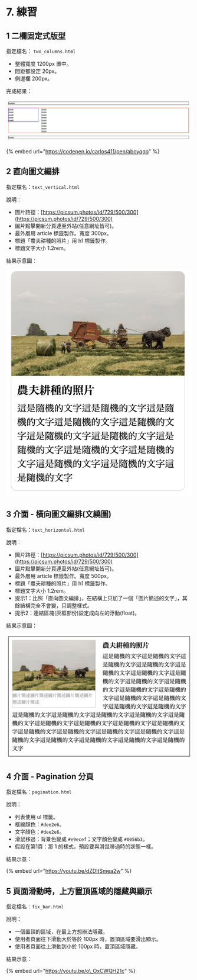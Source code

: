 # 7. 練習

## 1 二欄固定式版型

指定檔名： `two_columns.html` 

* 整體寬度 1200px 置中。
* 間距都設定 20px。
* 側邊欄 200px。

完成結果：

![&#x4E8C;&#x6B04;&#x56FA;&#x5B9A;&#x5F0F;&#x7248;&#x578B;](.gitbook/assets/er-lan-gu-ding-shi-ban-xing-jie-guo.png)

{% embed url="https://codepen.io/carlos411/pen/aboyqqo" %}



## 2 直向圖文編排

指定檔名：`text_vertical.html`

說明：

* 圖片路徑：[https://picsum.photos/id/729/500/300](https://picsum.photos/id/729/500/300)
* 圖片點擊開新分頁連至外站\(任意網址皆可\)。
* 最外層用 article 標籤製作。寬度 300px。
* 標題「農夫耕種的照片」用 h1 標籤製作。
* 標題文字大小 1.2rem。

結果示意圖：

![&#x76F4;&#x5411;&#x5716;&#x6587;&#x7DE8;&#x6392;](.gitbook/assets/general_text1.png)

## 3 介面 - 橫向圖文編排\(文繞圖\)

指定檔名：`text_horizontal.html`

說明：

* 圖片路徑：[https://picsum.photos/id/729/500/300](https://picsum.photos/id/729/500/300)
* 圖片點擊開新分頁連至外站\(任意網址皆可\)。
* 最外層用 article 標籤製作。寬度 500px。
* 標題「農夫耕種的照片」用 h1 標籤製作。
* 標題文字大小 1.2rem。
* 提示1：比照「直向圖文編排」，在結構上只加了一個「圖片簡述的文字」，其餘結構完全不會變，只調整樣式。
* 提示2：連結區塊\(灰框部份\)設定成向左的浮動\(float\)。

結果示意圖：

![&#x6A6B;&#x5411;&#x5716;&#x6587;&#x7DE8;&#x6392;](.gitbook/assets/text_horizontal.png)

## 4 介面 - Pagination 分頁

指定檔名：`pagination.html`

說明：

* 列表使用 ul 標籤。
* 框線顏色：`#dee2e6`。
* 文字顏色：`#dee2e6`。
* 滑鼠移過：背景色變成 `#e9ecef`；文字顏色變成 `#0056b3`。
* 假設在第1頁：那 1 的樣式，預設要與滑鼠移過時的狀態一樣。

結果示意：

{% embed url="https://youtu.be/dZDItSmea2w" %}

## 5 頁面滑動時，上方置頂區域的隱藏與顯示

指定檔名：`fix_bar.html`

說明：

* 一個置頂的區域，在最上方想辦法隱藏。
* 使用者頁面往下滑動大於等於 100px 時，置頂區域要滑出顯示。
* 使用者頁面往上滑動到小於 100px 時，置頂區域隱藏。

結果示意：

{% embed url="https://youtu.be/o\_OxCWQH21c" %}



